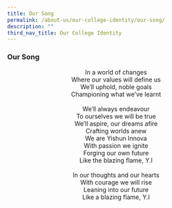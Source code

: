 ```yaml
---
title: Our Song
permalink: /about-us/our-college-identity/our-song/
description: ""
third_nav_title: Our College Identity
---
```

### **Our Song**

<center>
In a world of changes<br>
Where our values will define us<br>
We’ll uphold, noble goals<br>
Championing what we’ve learnt<br>
<br>
We’ll always endeavour<br>
To ourselves we will be true<br>
We’ll aspire, our dreams afire<br>
Crafting worlds anew
<br>
We are Yishun Innova<br>
With passion we ignite<br>
Forging our own future<br>
Like the blazing flame, Y.I<br>
<br>
In our thoughts and our hearts<br>
With courage we will rise<br>
Leaning into our future<br>
Like a blazing flame, Y.I<br>